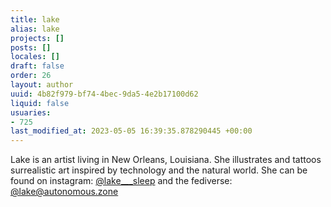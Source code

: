 ```yaml
---
title: lake
alias: lake
projects: []
posts: []
locales: []
draft: false
order: 26
layout: author
uuid: 4b82f979-bf74-4bec-9da5-4e2b17100d62
liquid: false
usuaries:
- 725
last_modified_at: 2023-05-05 16:39:35.878290445 +00:00
---
```


<p style="text-align:start">Lake is an artist living in New Orleans, Louisiana. She illustrates and tattoos surrealistic art inspired by technology and the natural world. She can be found on instagram: <a href="https://instagram.com/lake___sleep" rel="noopener" target="_blank" referrerpolicy="strict-origin-when-cross-origin">@lake___sleep</a> and the fediverse: <a href="https://autonomous.zone/@lake" rel="noopener" target="_blank" referrerpolicy="strict-origin-when-cross-origin">@lake@autonomous.zone</a></p>
